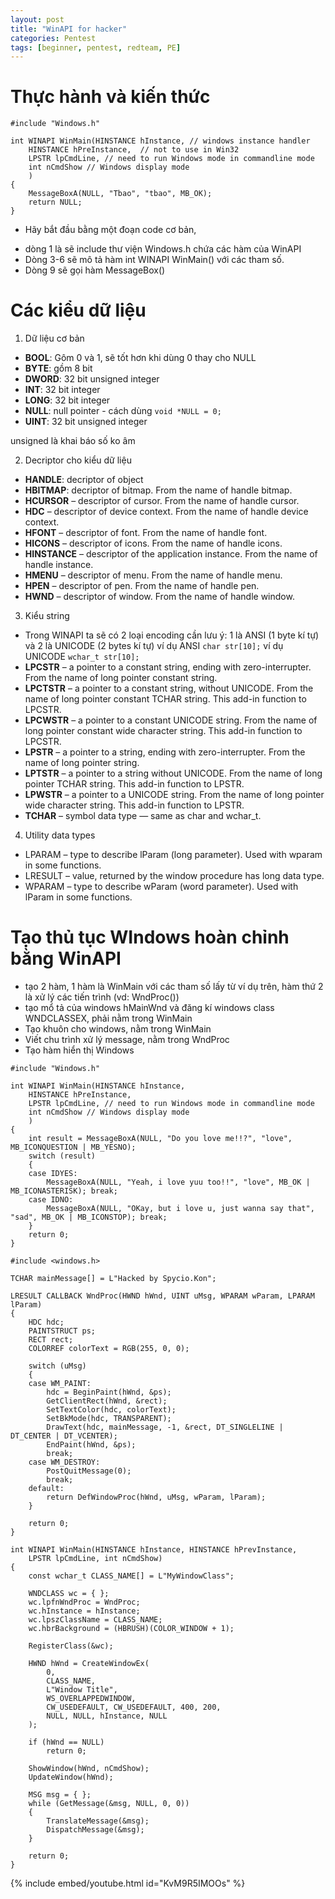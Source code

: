 ```yaml
---
layout: post
title: "WinAPI for hacker"
categories: Pentest
tags: [beginner, pentest, redteam, PE]
---
```


# Thực hành và kiến thức
```
#include "Windows.h"

int WINAPI WinMain(HINSTANCE hInstance, // windows instance handler
	HINSTANCE hPreInstance,  // not to use in Win32
	LPSTR lpCmdLine, // need to run Windows mode in commandline mode
	int nCmdShow // Windows display mode
	)
{
	MessageBoxA(NULL, "Tbao", "tbao", MB_OK);
	return NULL;
}
```
- Hãy bắt đầu bằng một đoạn code cơ bản, 
+ dòng 1 là sẽ include thư viện Windows.h chứa các hàm của WinAPI
+ Dòng 3-6 sẽ mô tả hàm int WINAPI WinMain() với các tham số.
+ Dòng 9 sẽ gọi hàm MessageBox()
# Các kiểu dữ liệu
1. Dữ liệu cơ bản
- **BOOL**: Gôm 0 và 1, sẽ tốt hơn khi dùng 0 thay cho NULL
- **BYTE**: gồm 8 bit
- **DWORD**: 32 bit unsigned integer
- **INT**: 32 bit integer
- **LONG**: 32 bit integer
- **NULL**: null pointer - cách dùng `void *NULL = 0;`
- **UINT**: 32 bit unsigned integer

unsigned là khai báo số ko âm

2. Decriptor cho kiểu dữ liệu
- **HANDLE**: decriptor of object
- **HBITMAP**: decriptor of bitmap. From the name of handle bitmap.
- **HCURSOR** – descriptor of cursor. From the name of handle cursor.
- **HDC** – descriptor of device context. From the name of handle device context.
- **HFONT** – descriptor of font. From the name of handle font.
- **HICONS** – descriptor of icons. From the name of handle icons.
- **HINSTANCE** – descriptor of the application instance. From the name of handle instance.
- **HMENU** – descriptor of menu. From the name of handle menu.
- **HPEN** – descriptor of pen. From the name of handle pen.
- **HWND** – descriptor of window. From the name of handle window.
3. Kiểu string
- Trong WINAPI ta sẽ có 2 loại encoding cần lưu ý: 1 là ANSI (1 byte kí tự) và 2 là UNICODE (2 bytes kí tự)
ví dụ ANSI
`char str[10];`
ví dụ UNICODE
`wchar_t str[10];`
- **LPCSTR** – a pointer to a constant string, ending with zero-interrupter. From the name of long pointer constant string.
- **LPCTSTR** – a pointer to a constant string, without UNICODE. From the name of long pointer constant TCHAR string. This add-in function to LPCSTR.
- **LPCWSTR** – a pointer to a constant UNICODE string. From the name of long pointer constant wide character string. This add-in function to LPCSTR.
- **LPSTR** – a pointer to a string, ending with zero-interrupter. From the name of long pointer string.
- **LPTSTR** – a pointer to a string without UNICODE. From the name of long pointer TCHAR string. This add-in function to LPSTR.
- **LPWSTR** – a pointer to a UNICODE string. From the name of long pointer wide character string. This add-in function to LPSTR.
- **TCHAR** – symbol data type — same as char and wchar_t.
4. Utility data types
- LPARAM – type to describe lParam (long parameter). Used with wparam in some functions.
- LRESULT – value, returned by the window procedure has long data type.
- WPARAM – type to describe wParam (word parameter). Used with lParam in some functions.

# Tạo thủ tục WIndows hoàn chỉnh bằng WinAPI
- tạo 2 hàm, 1 hàm là WinMain với các tham số lấy từ ví dụ trên, hàm thứ 2 là xử lý các tiến trình (vd: WndProc())
- tạo mổ tả của windows hMainWnd và đăng kí windows class WNDCLASSEX, phải nằm trong WinMain
- Tạo khuôn cho windows, nằm trong WinMain
- Viết chu trình xử lý message, nằm trong WndProc
- Tạo hàm hiển thị Windows


```
#include "Windows.h"

int WINAPI WinMain(HINSTANCE hInstance,
	HINSTANCE hPreInstance,
	LPSTR lpCmdLine, // need to run Windows mode in commandline mode
	int nCmdShow // Windows display mode
	)
{
	int result = MessageBoxA(NULL, "Do you love me!!?", "love", MB_ICONQUESTION | MB_YESNO);
	switch (result)
	{
	case IDYES:
		MessageBoxA(NULL, "Yeah, i love yuu too!!", "love", MB_OK | MB_ICONASTERISK); break;
	case IDNO:
		MessageBoxA(NULL, "OKay, but i love u, just wanna say that", "sad", MB_OK | MB_ICONSTOP); break;
	}
	return 0;
}
```

```
#include <windows.h>

TCHAR mainMessage[] = L"Hacked by Spycio.Kon";

LRESULT CALLBACK WndProc(HWND hWnd, UINT uMsg, WPARAM wParam, LPARAM lParam)
{
    HDC hdc;
    PAINTSTRUCT ps;
    RECT rect;
    COLORREF colorText = RGB(255, 0, 0); 

    switch (uMsg)
    {
    case WM_PAINT:
        hdc = BeginPaint(hWnd, &ps);
        GetClientRect(hWnd, &rect);
        SetTextColor(hdc, colorText);
        SetBkMode(hdc, TRANSPARENT); 
        DrawText(hdc, mainMessage, -1, &rect, DT_SINGLELINE | DT_CENTER | DT_VCENTER);
        EndPaint(hWnd, &ps);
        break;
    case WM_DESTROY:
        PostQuitMessage(0);
        break;
    default:
        return DefWindowProc(hWnd, uMsg, wParam, lParam);
    }

    return 0;
}

int WINAPI WinMain(HINSTANCE hInstance, HINSTANCE hPrevInstance,
    LPSTR lpCmdLine, int nCmdShow)
{
    const wchar_t CLASS_NAME[] = L"MyWindowClass";

    WNDCLASS wc = { };
    wc.lpfnWndProc = WndProc;
    wc.hInstance = hInstance;
    wc.lpszClassName = CLASS_NAME;
    wc.hbrBackground = (HBRUSH)(COLOR_WINDOW + 1);

    RegisterClass(&wc);

    HWND hWnd = CreateWindowEx(
        0,
        CLASS_NAME,
        L"Window Title",
        WS_OVERLAPPEDWINDOW,
        CW_USEDEFAULT, CW_USEDEFAULT, 400, 200,
        NULL, NULL, hInstance, NULL
    );

    if (hWnd == NULL)
        return 0;

    ShowWindow(hWnd, nCmdShow);
    UpdateWindow(hWnd);

    MSG msg = { };
    while (GetMessage(&msg, NULL, 0, 0))
    {
        TranslateMessage(&msg);
        DispatchMessage(&msg);
    }

    return 0;
}

```
{% include embed/youtube.html id="KvM9R5IMOOs" %}
